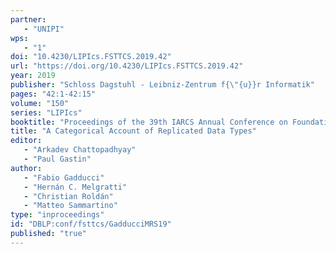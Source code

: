 ```yaml
---
partner: 
   - "UNIPI"
wps: 
   - "1"
doi: "10.4230/LIPIcs.FSTTCS.2019.42"
url: "https://doi.org/10.4230/LIPIcs.FSTTCS.2019.42"
year: 2019
publisher: "Schloss Dagstuhl - Leibniz-Zentrum f{\"{u}}r Informatik"
pages: "42:1-42:15"
volume: "150"
series: "LIPIcs"
booktitle: "Proceedings of the 39th IARCS Annual Conference on Foundations of Software Technology and Theoretical Computer Science (FSTTCS 2019)"
title: "A Categorical Account of Replicated Data Types"
editor: 
   - "Arkadev Chattopadhyay"
   - "Paul Gastin"
author: 
   - "Fabio Gadducci"
   - "Hernán C. Melgratti"
   - "Christian Roldán"
   - "Matteo Sammartino"
type: "inproceedings"
id: "DBLP:conf/fsttcs/GadducciMRS19"
published: "true"
---
```

